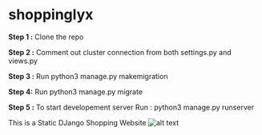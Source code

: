 # shoppinglyx
**Step 1 :** Clone the repo

**Step 2 :** Comment out cluster connection from both settings.py and views.py

**Step 3 :** Run python3 manage.py makemigration <app-name>

**Step 4:** Run python3 manage.py migrate

**Step 5 :**  To start developement server Run : python3 manage.py runserver

This is a Static DJango Shopping Website 
![alt text](https://github.com/geekyshow1/shoppinglyx/blob/main/Screenshots/Home.jpeg)
